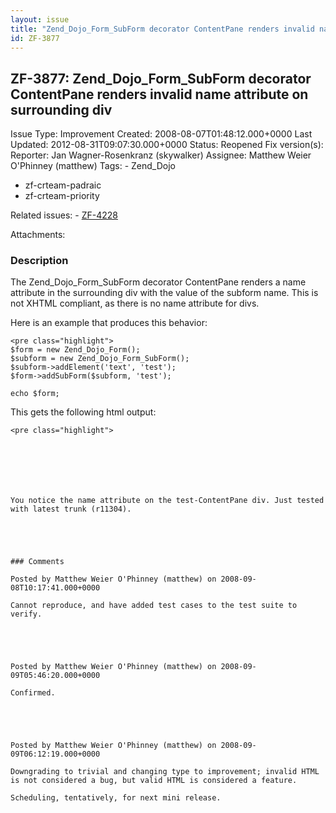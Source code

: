 ```yaml
---
layout: issue
title: "Zend_Dojo_Form_SubForm decorator ContentPane renders invalid name attribute on surrounding div"
id: ZF-3877
---
```


ZF-3877: Zend\_Dojo\_Form\_SubForm decorator ContentPane renders invalid name attribute on surrounding div
----------------------------------------------------------------------------------------------------------

 Issue Type: Improvement Created: 2008-08-07T01:48:12.000+0000 Last Updated: 2012-08-31T09:07:30.000+0000 Status: Reopened Fix version(s): 
 Reporter:  Jan Wagner-Rosenkranz (skywalker)  Assignee:  Matthew Weier O'Phinney (matthew)  Tags: - Zend\_Dojo
- zf-crteam-padraic
- zf-crteam-priority
 
 Related issues: - [ZF-4228](/issues/browse/ZF-4228)
 
 Attachments: 
### Description

The Zend\_Dojo\_Form\_SubForm decorator ContentPane renders a name attribute in the surrounding div with the value of the subform name. This is not XHTML compliant, as there is no name attribute for divs.

Here is an example that produces this behavior:

 
    <pre class="highlight">
    $form = new Zend_Dojo_Form();
    $subform = new Zend_Dojo_Form_SubForm();
    $subform->addElement('text', 'test');
    $form->addSubForm($subform, 'test');
    
    echo $form;


This gets the following html output:

 
    <pre class="highlight">


````     
    



    

You notice the name attribute on the test-ContentPane div. Just tested with latest trunk (r11304).

 

 

### Comments

Posted by Matthew Weier O'Phinney (matthew) on 2008-09-08T10:17:41.000+0000

Cannot reproduce, and have added test cases to the test suite to verify.

 

 

Posted by Matthew Weier O'Phinney (matthew) on 2008-09-09T05:46:20.000+0000

Confirmed.

 

 

Posted by Matthew Weier O'Phinney (matthew) on 2008-09-09T06:12:19.000+0000

Downgrading to trivial and changing type to improvement; invalid HTML is not considered a bug, but valid HTML is considered a feature.

Scheduling, tentatively, for next mini release.

 

 